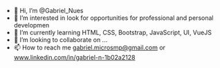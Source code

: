 - 👋 Hi, I’m @Gabriel_Nues
- 👀 I’m interested in look for opportunities for professional and personal developmen
- 🌱 I’m currently learning  HTML, CSS, Bootstrap, JavaScript, UI, VueJS
- 💞️ I’m looking to collaborate on ...
- 📫 How to reach me gabriel.microsmp@gmail.com or www.linkedin.com/in/gabriel-n-1b02a2128

<!---
gabrielnunes0204/gabrielnunes0204 is a ✨ special ✨ repository because its `README.md` (this file) appears on your GitHub profile.
You can click the Preview link to take a look at your changes.
--->
